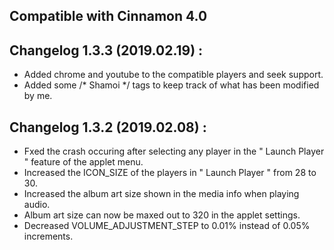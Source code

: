 ## Compatible with Cinnamon 4.0 ##


## Changelog 1.3.3 (2019.02.19) :

- Added chrome and youtube to the compatible players and seek support.
- Added some /* Shamoi */ tags to keep track of what has been modified by me.


## Changelog 1.3.2 (2019.02.08) :

- Fxed the crash occuring after selecting any player in the " Launch Player " feature of the applet menu.
- Increased the ICON_SIZE of the players in " Launch Player " from 28 to 30.
- Increased the album art size shown in the media info when playing audio.
- Album art size can now be maxed out to 320 in the applet settings. 
- Decreased VOLUME_ADJUSTMENT_STEP to 0.01% instead of 0.05% increments.
